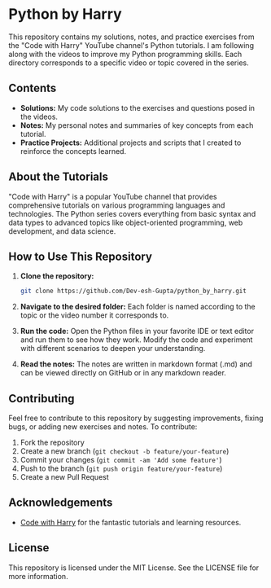 # Python by Harry

This repository contains my solutions, notes, and practice exercises from the "Code with Harry" YouTube channel's Python tutorials. I am following along with the videos to improve my Python programming skills. Each directory corresponds to a specific video or topic covered in the series.

## Contents

- **Solutions:** My code solutions to the exercises and questions posed in the videos.
- **Notes:** My personal notes and summaries of key concepts from each tutorial.
- **Practice Projects:** Additional projects and scripts that I created to reinforce the concepts learned.

## About the Tutorials

"Code with Harry" is a popular YouTube channel that provides comprehensive tutorials on various programming languages and technologies. The Python series covers everything from basic syntax and data types to advanced topics like object-oriented programming, web development, and data science.

## How to Use This Repository

1. **Clone the repository:** 
   ```bash
   git clone https://github.com/Dev-esh-Gupta/python_by_harry.git
   ```

2. **Navigate to the desired folder:** 
   Each folder is named according to the topic or the video number it corresponds to. 

3. **Run the code:**
   Open the Python files in your favorite IDE or text editor and run them to see how they work. Modify the code and experiment with different scenarios to deepen your understanding.

4. **Read the notes:**
   The notes are written in markdown format (.md) and can be viewed directly on GitHub or in any markdown reader.

## Contributing

Feel free to contribute to this repository by suggesting improvements, fixing bugs, or adding new exercises and notes. To contribute:

1. Fork the repository
2. Create a new branch (`git checkout -b feature/your-feature`)
3. Commit your changes (`git commit -am 'Add some feature'`)
4. Push to the branch (`git push origin feature/your-feature`)
5. Create a new Pull Request

## Acknowledgements

- [Code with Harry](https://www.youtube.com/c/CodeWithHarry) for the fantastic tutorials and learning resources.

## License

This repository is licensed under the MIT License. See the LICENSE file for more information.
